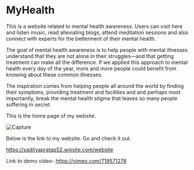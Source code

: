 # MyHealth
This is a website related to mental health awareness. Users can visit here and listen music, read alleviating blogs, attend meditation sessions and also connect with experts for the betterment of their mental health.

The goal of mental health awareness is to help people with mental illnesses understand that they are not alone in their struggles—and that getting treatment can make all the difference. If we applied this approach to mental health every day of the year, more and more people could benefit from knowing about these common illnesses.

The inspiration comes from helping people all around the world by finding their symptoms, providing treatment and facilities and and perhaps most importantly, break the mental health stigma that leaves so many people suffering in secret.

This is the home page of my website.

![Capture](https://user-images.githubusercontent.com/78898449/169700384-d9e74332-7674-4c47-a88d-33c1c857a1d2.PNG)

Below is the link to my website. Go and check it out.

https://sadityapratap52.wixsite.com/website

Link to demo video-
https://vimeo.com/719571278
